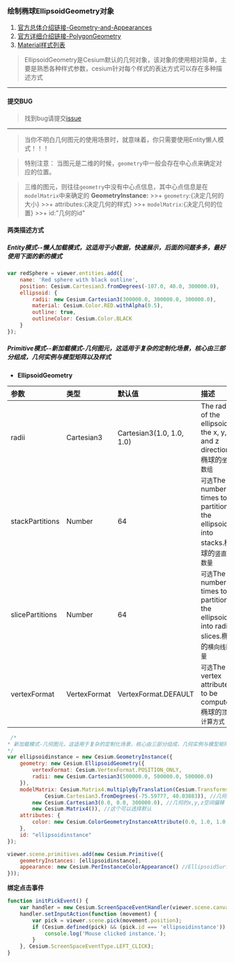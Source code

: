 ### 绘制椭球EllipsoidGeometry对象

1. [官方总体介绍链接-Geometry-and-Appearances](https://cesiumjs.org/tutorials/Geometry-and-Appearances/)
2. [官方详细介绍链接-PolygonGeometry](https://cesiumjs.org/Cesium/Build/Documentation/EllipsoidGeometry.html)
3. [Material样式列表](https://cesiumjs.org/Cesium/Build/Documentation/Material.html)

> EllipsoidGeometry是Cesium默认的几何对象，该对象的使用相对简单，主要是熟悉各种样式参数，cesium针对每个样式的表达方式可以存在多种描述方式

---

#### 提交BUG
> 找到bug请提交[issue](https://github.com/ParnDeedlit/WebClient-Cesium/issues)

---

> 当你不明白几何图元的使用场景时，就意味着，你只需要使用Entity懒人模式！！！

> 特别注意： 当图元是二维的时候，`geometry`中一般会存在中心点来确定对应的位置。

> 三维的图元，则往往`geometry`中没有中心点信息，其中心点信息是在`modelMatrix`中来确定的
> **GeometryInstance:**
    >>+ `geometry`:{决定几何的大小}
    >>+ attributes:{决定几何的样式}
    >>+ `modelMatrix`:{决定几何的位置}
    >>+  id:"几何的id"

#### 两类描述方式
##### Entity模式--懒人加载模式，这适用于小数据，快速展示，后面的问题多多，最好使用下面的新的模式

~~~ javascript
var redSphere = viewer.entities.add({
    name: 'Red sphere with black outline',
    position: Cesium.Cartesian3.fromDegrees(-107.0, 40.0, 300000.0),
    ellipsoid: {
        radii: new Cesium.Cartesian3(300000.0, 300000.0, 300000.0),
        material: Cesium.Color.RED.withAlpha(0.5),
        outline: true,
        outlineColor: Cesium.Color.BLACK
    }
});
~~~


##### Primitive模式--新加载模式-几何图元，这适用于复杂的定制化场景，核心由三部分组成，几何实例与模型矩阵以及样式

- **EllipsoidGeometry**

|参数|类型|默认值|描述|
|:---|:---|:---|:---|
|radii|Cartesian3|Cartesian3(1.0, 1.0, 1.0)|The radii of the ellipsoid in the x, y, and z directions.椭球的`坐标数组`|
|stackPartitions|Number|64|`可选`The number of times to partition the ellipsoid into stacks.椭球的`竖直线数量`|
|slicePartitions|Number|64|`可选`The number of times to partition the ellipsoid into radial slices.椭球的`横向线数量`|
|vertexFormat|VertexFormat|VertexFormat.DEFAULT|`可选`The vertex attributes to be computed.椭球的`顶点计算方式`|

~~~ javascript
 /*
* 新加载模式-几何图元，这适用于复杂的定制化场景，核心由三部分组成，几何实例与模型矩阵以及样式
*/
var ellipsoidinstance = new Cesium.GeometryInstance({
    geometry: new Cesium.EllipsoidGeometry({
        vertexFormat: Cesium.VertexFormat.POSITION_ONLY,
        radii: new Cesium.Cartesian3(500000.0, 500000.0, 500000.0)
    }),
    modelMatrix: Cesium.Matrix4.multiplyByTranslation(Cesium.Transforms.eastNorthUpToFixedFrame(
            Cesium.Cartesian3.fromDegrees(-75.59777, 40.03883)), //几何的空间位置
        new Cesium.Cartesian3(0.0, 0.0, 300000.0), //几何的x,y,z空间偏移
        new Cesium.Matrix4()), //这个可以选择默认
    attributes: {
        color: new Cesium.ColorGeometryInstanceAttribute(0.0, 1.0, 1.0, 1.0)
    },
    id: "ellipsoidinstance"
});

viewer.scene.primitives.add(new Cesium.Primitive({
    geometryInstances: [ellipsoidinstance],
    appearance: new Cesium.PerInstanceColorAppearance() //EllipsoidSurfaceAppearance/PerInstanceColorAppearance请区分使用场景
}));
~~~

**绑定点击事件**
~~~ javascript
function initPickEvent() {
    var handler = new Cesium.ScreenSpaceEventHandler(viewer.scene.canvas);
    handler.setInputAction(function (movement) {
        var pick = viewer.scene.pick(movement.position);
        if (Cesium.defined(pick) && (pick.id === 'ellipsoidinstance')) {
            console.log('Mouse clicked instance.');
        }
    }, Cesium.ScreenSpaceEventType.LEFT_CLICK);
}
~~~



